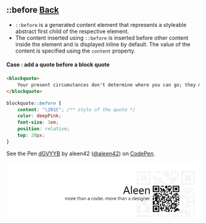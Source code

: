 ## ::before [**Back**](./../pseudoClass.md)

- `::before` is a generated content element that represents a styleable abstract first child of the respective element.
- The content inserted using `::before` is inserted before other content inside the element and is displayed inline by default. The value of the content is specified using the `content` property.

#### Case : add a quote before a block quote

```html
<blockquote>
    Your present circumstances don't determine where you can go; they merely determine where you start.—Nido Qubein
</blockquote>
```

```css
blockquote::before {
    content: "\201C"; /** style of the quote */
    color: deepPink;
    font-size: 3em;
    position: relative;
    top: 20px;
}
```

<p data-height="266" data-theme-id="21735" data-slug-hash="dGVYYB" data-default-tab="result" data-user="aleen42" class='codepen'>See the Pen <a href='http://codepen.io/aleen42/pen/dGVYYB/'>dGVYYB</a> by aleen42 (<a href='http://codepen.io/aleen42'>@aleen42</a>) on <a href='http://codepen.io'>CodePen</a>.</p>
<script async src="//assets.codepen.io/assets/embed/ei.js"></script>

<a href="http://aleen42.github.io/" target="_blank" ><img src="./../../../pic/tail.gif"></a>